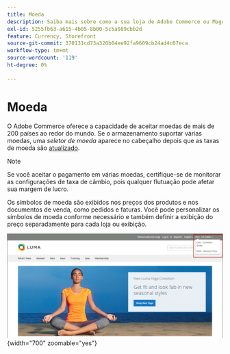 ```yaml
---
title: Moeda
description: Saiba mais sobre como a sua loja de Adobe Commerce ou Magento Open Source pode oferecer suporte a várias moedas para aprimorar a experiência do cliente.
exl-id: 5255fb63-a615-4b05-8b00-5c5a089cbb2d
feature: Currency, Storefront
source-git-commit: 370131cd73a320b04ee92fa9609cb24ad4c07eca
workflow-type: tm+mt
source-wordcount: '119'
ht-degree: 0%

---
```


# Moeda

O Adobe Commerce oferece a capacidade de aceitar moedas de mais de 200 países ao redor do mundo. Se o armazenamento suportar várias moedas, uma _seletor de moeda_ aparece no cabeçalho depois que as taxas de moeda são [atualizado](currency-update.md).

>[!NOTE]
>
>Se você aceitar o pagamento em várias moedas, certifique-se de monitorar as configurações de taxa de câmbio, pois qualquer flutuação pode afetar sua margem de lucro.

Os símbolos de moeda são exibidos nos preços dos produtos e nos documentos de venda, como pedidos e faturas. Você pode personalizar os símbolos de moeda conforme necessário e também definir a exibição do preço separadamente para cada loja ou exibição.

![Exemplo de vitrine - seletor de moeda](./assets/storefront-currency-chooser.png){width="700" zoomable="yes"}
